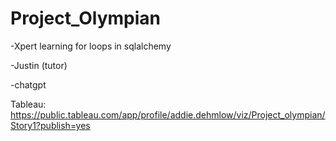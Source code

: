 # Project_Olympian

-Xpert learning for loops in sqlalchemy

-Justin (tutor) 

-chatgpt

Tableau: https://public.tableau.com/app/profile/addie.dehmlow/viz/Project_olympian/Story1?publish=yes